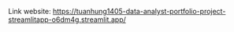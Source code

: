 Link website: https://tuanhung1405-data-analyst-portfolio-project-streamlitapp-o6dm4g.streamlit.app/
